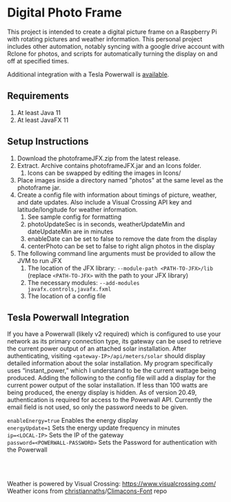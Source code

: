 # Digital Photo Frame
This project is intended to create a digital picture frame on a Raspberry Pi with rotating pictures and weather information. This personal project includes other automation, notably syncing with a google drive account with Rclone for photos, and scripts for automatically turning the display on and off at specified times.

Additional integration with a Tesla Powerwall is [available](#tesla-powerwall-integration).

## Requirements

1. At least Java 11
1. At least JavaFX 11

## Setup Instructions

1. Download the photoframeJFX.zip from the latest release.
1. Extract. Archive contains photoframeJFX.jar and an Icons folder.
	1. Icons can be swapped by editing the images in Icons/
1. Place images inside a directory named "photos" at the same level as the photoframe jar.
1. Create a config file with information about timings of picture, weather, and date updates. Also include a Visual Crossing API key and latitude/longitude for weather information.
	1. See sample config for formatting
	1. photoUpdateSec is in seconds, weatherUpdateMin and dateUpdateMin are in minutes
	1. enableDate can be set to false to remove the date from the display
	1. centerPhoto can be set to false to right align photos in the display
1. The following command line arguments must be provided to allow the JVM to run JFX
	1. The location of the JFX library: `--module-path <PATH-TO-JFX>/lib` (replace `<PATH-TO-JFX>` with the path to your JFX library)
	1. The necessary modules: `--add-modules javafx.controls,javafx.fxml`
	1. The location of a config file

## Tesla Powerwall Integration

If you have a Powerwall (likely v2 required) which is configured to use your network as its primary connection type, its gateway can be used to retrieve the current power output of an attached solar installation. After authenticating, visiting `<gateway-IP>/api/meters/solar` should display detailed information about the solar installation. My program specifically uses “instant_power,” which I understand to be the current wattage being produced. Adding the following to the config file will add a display for the current power output of the solar installation. If less than 100 watts are being produced, the energy display is hidden. As of version 20.49, authentication is required for access to the Powerwall API. Currently the email field is not used, so only the password needs to be given.
	
`enableEnergy=true` Enables the energy display
<br/>
`energyUpdate=1` Sets the energy update frequency in minutes
<br/>
`ip=<LOCAL-IP>` Sets the IP of the gateway
<br/>
`password=<POWERWALL-PASSWORD>` Sets the Password for authentication with the Powerwall

<br/><br/>

Weather is powered by Visual Crossing: https://www.visualcrossing.com/
<br/>
Weather icons from [christiannaths](https://github.com/christiannaths)/[Climacons-Font](https://github.com/christiannaths/Climacons-Font) repo
